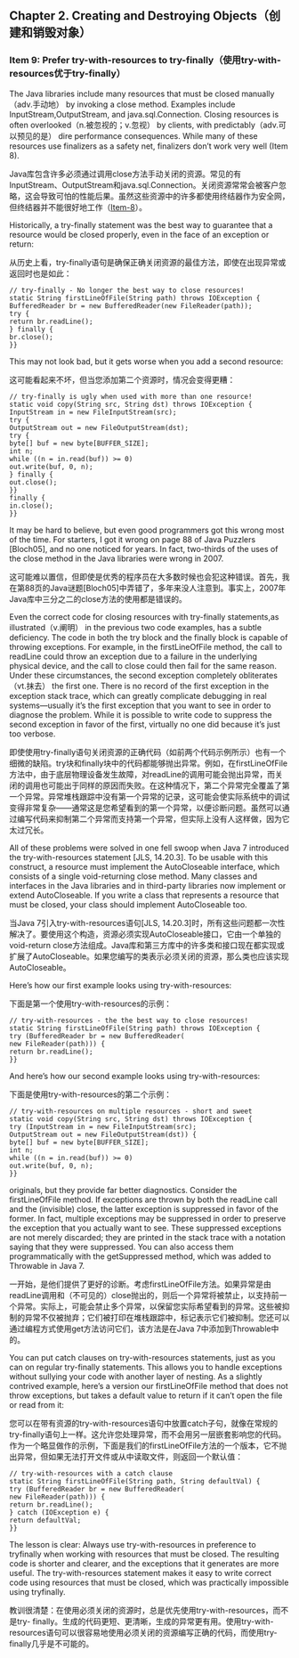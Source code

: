 ## Chapter 2. Creating and Destroying Objects（创建和销毁对象）

### Item 9: Prefer try-with-resources to try-finally（使用try-with-resources优于try-finally）

The Java libraries include many resources that must be closed manually（adv.手动地） by invoking a close method. Examples include InputStream,OutputStream, and java.sql.Connection. Closing resources is often overlooked（n.被忽视的；v.忽视） by clients, with predictably（adv.可以预见的是） dire performance consequences. While many of these resources use finalizers as a safety net, finalizers don’t work very well (Item 8).

Java库包含许多必须通过调用close方法手动关闭的资源。常见的有InputStream、OutputStream和java.sql.Connection。关闭资源常常会被客户忽略，这会导致可怕的性能后果。虽然这些资源中的许多都使用终结器作为安全网，但终结器并不能很好地工作（[Item-8](https://github.com/clxering/Effective-Java-3rd-edition-Chinese-English-bilingual/blob/master/Chapter-2-Item-8-Avoid-finalizers-and-cleaners.md)）。

Historically, a try-finally statement was the best way to guarantee that a resource would be closed properly, even in the face of an exception or return:

从历史上看，try-finally语句是确保正确关闭资源的最佳方法，即使在出现异常或返回时也是如此：

```
// try-finally - No longer the best way to close resources!
static String firstLineOfFile(String path) throws IOException {
BufferedReader br = new BufferedReader(new FileReader(path));
try {
return br.readLine();
} finally {
br.close();
}}
```

This may not look bad, but it gets worse when you add a second resource:

这可能看起来不坏，但当您添加第二个资源时，情况会变得更糟：

```
// try-finally is ugly when used with more than one resource!
static void copy(String src, String dst) throws IOException {
InputStream in = new FileInputStream(src);
try {
OutputStream out = new FileOutputStream(dst);
try {
byte[] buf = new byte[BUFFER_SIZE];
int n;
while ((n = in.read(buf)) >= 0)
out.write(buf, 0, n);
} finally {
out.close();
}}
finally {
in.close();
}}
```

It may be hard to believe, but even good programmers got this wrong most of the time. For starters, I got it wrong on page 88 of Java Puzzlers [Bloch05], and no one noticed for years. In fact, two-thirds of the uses of the close method in the Java libraries were wrong in 2007.

这可能难以置信，但即使是优秀的程序员在大多数时候也会犯这种错误。首先，我在第88页的Java谜题[Bloch05]中弄错了，多年来没人注意到。事实上，2007年Java库中三分之二的close方法的使用都是错误的。

Even the correct code for closing resources with try-finally statements,as illustrated（v.阐明） in the previous two code examples, has a subtle deficiency. The code in both the try block and the finally block is capable of throwing exceptions. For example, in the firstLineOfFile method, the call to readLine could throw an exception due to a failure in the underlying physical device, and the call to close could then fail for the same reason. Under these circumstances, the second exception completely obliterates（vt.抹去） the first one. There is no record of the first exception in the exception stack trace, which can greatly complicate debugging in real systems—usually it’s the first exception that you want to see in order to diagnose the problem. While it is possible to write code to suppress the second exception in favor of the first, virtually no one did because it’s just too verbose.

即使使用try-finally语句关闭资源的正确代码（如前两个代码示例所示）也有一个细微的缺陷。try块和finally块中的代码都能够抛出异常。例如，在firstLineOfFile方法中，由于底层物理设备发生故障，对readLine的调用可能会抛出异常，而关闭的调用也可能出于同样的原因而失败。在这种情况下，第二个异常完全覆盖了第一个异常。异常堆栈跟踪中没有第一个异常的记录，这可能会使实际系统中的调试变得非常复杂——通常这是您希望看到的第一个异常，以便诊断问题。虽然可以通过编写代码来抑制第二个异常而支持第一个异常，但实际上没有人这样做，因为它太过冗长。

All of these problems were solved in one fell swoop when Java 7 introduced the try-with-resources statement [JLS, 14.20.3]. To be usable with this construct, a resource must implement the AutoCloseable interface, which consists of a single void-returning close method. Many classes and interfaces in the Java libraries and in third-party libraries now implement or extend AutoCloseable. If you write a class that represents a resource that must be closed, your class should implement AutoCloseable too.

当Java 7引入try-with-resources语句[JLS, 14.20.3]时，所有这些问题都一次性解决了。要使用这个构造，资源必须实现AutoCloseable接口，它由一个单独的void-return close方法组成。Java库和第三方库中的许多类和接口现在都实现或扩展了AutoCloseable。如果您编写的类表示必须关闭的资源，那么类也应该实现AutoCloseable。

Here’s how our first example looks using try-with-resources:

下面是第一个使用try-with-resources的示例：

```
// try-with-resources - the the best way to close resources!
static String firstLineOfFile(String path) throws IOException {
try (BufferedReader br = new BufferedReader(
new FileReader(path))) {
return br.readLine();
}}
```

And here’s how our second example looks using try-with-resources:

下面是使用try-with-resources的第二个示例：

```
// try-with-resources on multiple resources - short and sweet
static void copy(String src, String dst) throws IOException {
try (InputStream in = new FileInputStream(src);
OutputStream out = new FileOutputStream(dst)) {
byte[] buf = new byte[BUFFER_SIZE];
int n;
while ((n = in.read(buf)) >= 0)
out.write(buf, 0, n);
}}
```

originals, but they provide far better diagnostics. Consider the firstLineOfFile method. If exceptions are thrown by both the readLine call and the (invisible) close, the latter exception is suppressed in favor of the former. In fact, multiple exceptions may be suppressed in order to preserve the exception that you actually want to see. These suppressed exceptions are not merely discarded; they are printed in the stack trace with a notation saying that they were suppressed. You can also access them programmatically with the getSuppressed method, which was added to Throwable in Java 7.

一开始，是他们提供了更好的诊断。考虑firstLineOfFile方法。如果异常是由readLine调用和（不可见的）close抛出的，则后一个异常将被禁止，以支持前一个异常。实际上，可能会禁止多个异常，以保留您实际希望看到的异常。这些被抑制的异常不仅被抛弃；它们被打印在堆栈跟踪中，标记表示它们被抑制。您还可以通过编程方式使用get方法访问它们，该方法是在Java 7中添加到Throwable中的。

You can put catch clauses on try-with-resources statements, just as you can on regular try-finally statements. This allows you to handle exceptions without sullying your code with another layer of nesting. As a slightly contrived example, here’s a version our firstLineOfFile method that does not throw exceptions, but takes a default value to return if it can’t open the file or read from it:

您可以在带有资源的try-with-resources语句中放置catch子句，就像在常规的try-finally语句上一样。这允许您处理异常，而不会用另一层嵌套影响您的代码。作为一个略显做作的示例，下面是我们的firstLineOfFile方法的一个版本，它不抛出异常，但如果无法打开文件或从中读取文件，则返回一个默认值：

```
// try-with-resources with a catch clause
static String firstLineOfFile(String path, String defaultVal) {
try (BufferedReader br = new BufferedReader(
new FileReader(path))) {
return br.readLine();
} catch (IOException e) {
return defaultVal;
}}
```

The lesson is clear: Always use try-with-resources in preference to tryfinally when working with resources that must be closed. The resulting code is shorter and clearer, and the exceptions that it generates are more useful. The try-with-resources statement makes it easy to write correct code using resources that must be closed, which was practically impossible using tryfinally.

教训很清楚：在使用必须关闭的资源时，总是优先使用try-with-resources，而不是try- finally。生成的代码更短、更清晰，生成的异常更有用。使用try-with-resources语句可以很容易地使用必须关闭的资源编写正确的代码，而使用try- finally几乎是不可能的。
